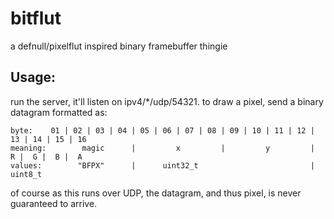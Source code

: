 # bitflut
a defnull/pixelflut inspired binary framebuffer thingie

## Usage:
run the server, it'll listen on ipv4/*/udp/54321.
to draw a pixel, send a binary datagram formatted as:

    byte:    01 | 02 | 03 | 04 | 05 | 06 | 07 | 08 | 09 | 10 | 11 | 12 | 13 | 14 | 15 | 16
    meaning:        magic      |         x         |         y         |  R |  G |  B |  A
    values:        "BFPX"      |      uint32_t                         | uint8_t

of course as this runs over UDP, the datagram, and thus pixel, is never guaranteed to arrive.
